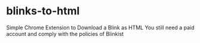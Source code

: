 # blinks-to-html
Simple Chrome Extension to Download a Blink as HTML
You still need a paid account and comply with the policies of Blinkist
